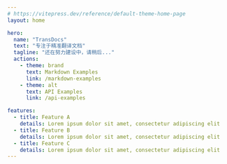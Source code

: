 ```yaml
---
# https://vitepress.dev/reference/default-theme-home-page
layout: home

hero:
  name: "TransDocs"
  text: "专注于精准翻译文档"
  tagline: "还在努力建设中，请稍后..."
  actions:
    - theme: brand
      text: Markdown Examples
      link: /markdown-examples
    - theme: alt
      text: API Examples
      link: /api-examples

features:
  - title: Feature A
    details: Lorem ipsum dolor sit amet, consectetur adipiscing elit
  - title: Feature B
    details: Lorem ipsum dolor sit amet, consectetur adipiscing elit
  - title: Feature C
    details: Lorem ipsum dolor sit amet, consectetur adipiscing elit
---
```


